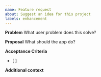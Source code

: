 ```yaml
---
name: Feature request
about: Suggest an idea for this project
labels: enhancement
---
```


**Problem**
What user problem does this solve?

**Proposal**
What should the app do?

**Acceptance Criteria**
- [ ]

**Additional context**
